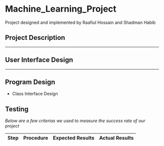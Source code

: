 # Machine_Learning_Project
Project designed and implemented by Raafiul Hossain and Shadman Habib
## Project Description


***    

## User Interface Design


***        

## Program Design
* Class Interface Design

    
     

 
## Testing
*Below are a few criterias we used to measure the success rate of our project* 

| Step | Procedure | Expected Results | Actual Results |
| ---- | --------- | ---------------- | -------------- |


